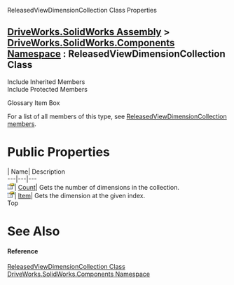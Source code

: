 ReleasedViewDimensionCollection Class Properties   
  
[DriveWorks.SolidWorks Assembly](topic13342.md) > [DriveWorks.SolidWorks.Components Namespace](topic13925.md) : ReleasedViewDimensionCollection Class  
---  
  
Include Inherited Members    
Include Protected Members    


Glossary Item Box

For a list of all members of this type, see [ReleasedViewDimensionCollection members](topic15079.md).

# Public Properties

| Name| Description  
---|---|---  
![Public Property](dotnetimages/publicProperty.gif)| [Count](topic15088.md)| Gets the number of dimensions in the collection.   
![Public Property](dotnetimages/publicProperty.gif)| [Item](topic15089.md)| Gets the dimension at the given index.   
Top

# See Also

#### Reference

[ReleasedViewDimensionCollection Class](topic15078.md)   
[DriveWorks.SolidWorks.Components Namespace](topic13925.md)


